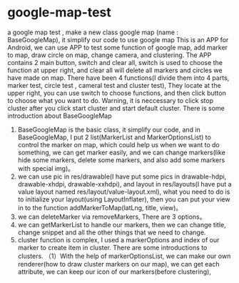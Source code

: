 # google-map-test
a google map test , make a new class google map (name : BaseGoogleMap), it simplify our code to use google map
  This is an APP for Android, we can use APP to test some function of google map,  add marker to map, draw circle on map, change camera, and clustering.
  The APP contains 2 main button, switch and clear all, switch is used to choose the function at upper right, and clear all will delete all markers and circles we have made on map.
  There have been 4 functions(I divide them into 4 parts, marker test, circle test , cameral test and cluster test), They locate at the upper right, you can use switch to choose functions, and then click button to choose what you want to do.
  Warning, it is neccessary to click stop cluster after you click start cluster and start default cluster.
There is some introduction about BaseGoogleMap
1. BaseGoogleMap is the basic class, it simplify our code, and in BaseGoogleMap, I put 2 list(MarkerList and MarkerOptionsList) to control the marker on map, which could help us when we want to do something, we can get marker easily, and we can change markers(like hide some markers, delete some markers, and also add some markers with special img)。
2. we can use pic in res/drawable(I have put some pics in drawable-hdpi, drawable-xhdpi, drawable-xxhdpi), and layout in res/layouts(I have put a value layout named res/layout/value-layout.xml), what you need to do is to initialize your layout(using LayoutInflater), then you can put your view in to the function addMarkerToMap(latLng, title, view)。
3. we can deleteMarker via removeMarkers, There are 3 options。
4. we can getMarkerList to handle our markers, then we can change title, change snippet and all the other things that we need to change.
5. cluster function is complex, I used a markerOptions and index of our marker to create item in cluster. There are some introductions to clusters.
（1）With the help of markerOptionsList, we can make our own renderer(how to draw cluster markers on our map), we can get each attribute, we can keep our icon of our markers(before clustering), 
